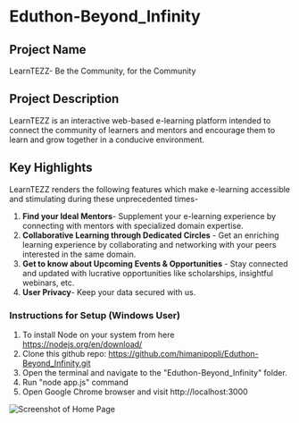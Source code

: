 # Eduthon-Beyond_Infinity

## Project Name
LearnTEZZ- Be the Community, for the Community

## Project Description
LearnTEZZ is an interactive web-based e-learning platform intended to connect the community of learners and mentors and encourage them to learn and grow together in a conducive environment. 

## Key Highlights
LearnTEZZ renders the following features which make e-learning accessible and stimulating during these unprecedented times-
1. **Find your Ideal Mentors**- Supplement your e-learning experience by connecting with mentors with specialized domain expertise. 
2. **Collaborative Learning through Dedicated Circles** - Get an enriching learning experience by collaborating and networking with your peers interested in the same domain.  
3. **Get to know about Upcoming Events & Opportunities** - Stay connected and updated with lucrative opportunities like scholarships, insightful webinars, etc. 
4. **User Privacy**- Keep your data secured with us. 

### Instructions for Setup (Windows User)
1. To install Node on your system from here https://nodejs.org/en/download/
2. Clone this github repo: https://github.com/himanipopli/Eduthon-Beyond_Infinity.git
3. Open the terminal and navigate to the "Eduthon-Beyond_Infinity" folder.
4. Run "node app.js" command
5. Open Google Chrome browser and visit http://localhost:3000 

![Screenshot of Home Page](https://github.com/vermakhushboo/Eduthon-Beyond_Infinity/blob/master/public/images/Screenshot%20(34).png)



